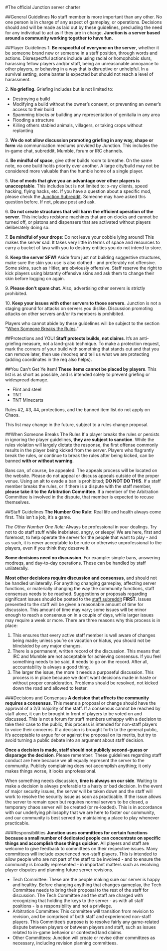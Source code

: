 #The official Junction server charter

##General Guidelines
No staff member is more important than any other. No one person is in charge of any aspect of gameplay, or operations. Decisions should and will be made as laid out by these guidelines, precluding the need for any individual to act as if they are in charge.
**Junction is a server based around a community working together to have fun.**

##Player Guidelines
1\. **Be respectful of everyone on the server**, whether it be someone brand new or someone in a staff position, through words and actions. Disrespectful actions include using racial or homophobic slurs, harassing fellow players and/or staff, being an unreasonable annoyance to other players, or behaving in a way that is disruptive or unhelpful.  In a survival setting, some banter is expected but should not reach a level of harassment.

2\. **No griefing**. Griefing includes but is not limited to:

- Destroying a build
- Modifying a build without the owner’s consent, or preventing an owner’s access to their build
- Spamming blocks or building any representation of genitalia in any area
- Flooding a structure
- Killing others stabled animals, villagers, or taking crops without replanting

3\. **We do not allow discussion promoting griefing in any way, shape or form** via communication mediums provided by Junction. This includes the in-game chat, subreddit, Mumble, forum or IRC channels.

4\. **Be mindful of space**, give other builds room to breathe. On the same note, no one build holds priority over another. A large city/build may not be considered more valuable than the humble home of a single player.

5\. **Use of mods that give you an advantage over other players is unacceptable**. This includes but is not limited to: x-ray clients, speed hacking, flying hacks, etc. If you have a question about a specific mod, please check the [Junction Subreddit](/r/Junction).  Someone may have asked this question before. If not, please post and ask.

6\. **Do not create structures that will harm the efficient operation of the server**. This includes redstone machines that are on clocks and cannot be turned off, or pistons and dispensers that are activated without players deliberately doing so.

7\. **Be mindful of your drops**: Do not leave your cobble lying around! This makes the server sad. It takes very little in terms of space and resources to carry a bucket of lava with you to destroy entities you do not intend to store.

8\. **Keep the server SFW!** Aside from just not building suggestive structures, make sure the skin you use is also clothed - and preferably not offensive. Some skins, such as Hitler, are obviously offensive. Staff reserve the right to kick players using blatantly offensive skins and ask them to change their skin before logging on again.

9\. **Please don't spam chat**. Also, advertising other servers is strictly prohibited.

10\. **Keep your issues with other servers to those servers.** Junction is not a staging ground for attacks on servers you dislike. Discussion promoting attacks on other servers and/or its members is prohibited.

Players who cannot abide by these guidelines will be subject to the section “[When Someone Breaks the Rules](#toc_8).”

##Protections and YOU!
**Staff protects builds, not claims**. It’s an anti-griefing measure, not a land-grab technique. To make a protection request, mark the corners of your build with something that stands out and that you can remove later, then use /modreq and tell us what we are protecting (adding coordinates in the req also helps).

##You Can't Get Ye Item!
**These items cannot be placed by players**. This list is as short as possible, and is intended solely to prevent griefing or widespread damage. 

- Flint and steel
- TNT
- TNT Minecarts


Rules #2, #3, #4, protections, and the banned item list do not apply on Chaos. 

This list may change in the future, subject to a rules change proposal.

##When Someone Breaks The Rules
If a player breaks the rules or persists in ignoring the player guidelines, **they are subject to sanction**. While the rules violation will largely dictate the response, the first offense commonly results in the player being kicked from the server. Players who flagrantly break the rules, or continue to break the rules after being kicked, can be banned **with or without warning**. 

Bans can, of course, be appealed. The appeals process will be located on the website. Please do not appeal or discuss appeals outside of the proper venue. Using an alt to evade a ban is prohibited; **DO NOT DO THIS**.
If a staff member breaks the rules, or if there is a dispute with the staff member, **please take it to the Arbitration Committee**. If a member of the Arbitration Committee is involved in the dispute, that member is expected to recuse themselves.

##Staff Guidelines
**The Number One Rule:** Real life and health always come first. This isn’t a job, it’s a game.

*The Other Number One Rule:* Always be professional in your dealings. Try not to do staff stuff while inebriated, angry, or sleepy! We are here, first and foremost, to help operate the server for the people that want to play - and as such, it is never acceptable to be rude or otherwise unprofessional to the players, even if you think they deserve it.

**Some decisions need no discussion**. For example: simple bans, answering modreqs, and day-to-day operations. These can be handled by staff unilaterally.

**Most other decisions require discussion and consensus**, and should not be handled unilaterally. For anything changing gameplay, affecting server functions, or materially changing the way the community functions, staff consensus needs to be reached. Suggestions or proposals regarding significant issues should be posted to the [staff subreddit](/r/JunctionStaff) **FIRST**. Issues presented to the staff will be given a reasonable amount of time for discussion. This amount of time may vary; some issues will be minor enough to reach a consensus on in a couple of days, while larger issues may require a week or more. There are three reasons why this process is in place:

1. This ensures that every active staff member is well aware of changes being made; unless you’re on vacation or hiatus, you should not be blindsided by any major changes.
2. There is a permanent, written record of the discussion. This means that IRC and Mumble are not acceptable for achieving consensus. If you feel something needs to be said, it needs to go on the record. After all, accountability is always a good thing.
3. The larger the issue, the more it needs a purposeful discussion. This process is in place because we don’t want decisions made in haste or without proper consideration. Problems should be resolved, not kicked down the road and allowed to fester.

###Decisions and Consensus
**A decision that affects the community requires a consensus**.  This means a proposal or change should have the approval of a 2/3 majority of the staff.  If a consensus cannot be reached by staff alone, it can be brought in front of players to be voted on and discussed. This is not a forum for staff members unhappy with a decision to take their case to the public; this process is intended for non-staff players to voice their concerns.  If a decision is brought forth to the general public, it’s acceptable to argue for or against the proposal on its merits, but try to avoid turning a public debate into an argument about staff decision.

**Once a decision is made, staff should not publicly second-guess or disparage the decision**. Please remember: These guidelines regarding staff conduct are here because we all equally represent the server to the community. Publicly complaining does not accomplish anything; it only makes things worse, it looks unprofessional.

When something needs discussion, **time is always on our side**. Waiting to make a decision is always preferable to a hasty or bad decision. In the event of major security issues, the server will be taken down and the staff will work to resolve the security issue as soon as practicable. If the issue allows the server to remain open but requires normal servers to be closed, a temporary chaos server will be created (or re-loaded). This is in accordance with our underlying philosophy that we are here to foster our community, and our community is best served by maintaining a place to play whenever practicable.

###Responsibilities
**Junction uses committees for certain functions because a small number of dedicated people can concentrate on specific things and accomplish those things quicker**.  All players and staff are welcome to give feedback to committees on their respective issues.  Many committees will include experienced non-staff players.  This is intended to allow people who are not part of the staff to be involved - and to ensure the community is broadly represented - in important matters such as resolving player disputes and planning future server revisions.

- Tech Committee: These are the people making sure our server is happy and healthy. Before changing anything that changes gameplay, the Tech Committee needs to bring their proposal to the rest of the staff for discussion. The Tech Committee and the staff are charged with recognizing that holding the keys to the server - as with all staff positions - is a responsibility and not a privilege.
- Arbitration Committee: This committee will transition from revision to revision, and be comprised of both staff and experienced non-staff players. This Committee’s purpose is to resolve fairly any game-related dispute between players or between players and staff, such as issues related to in-game behavior or contested land claims.
- Other Committees: Junction will create or revise other committees as necessary, including revision planning committees.
